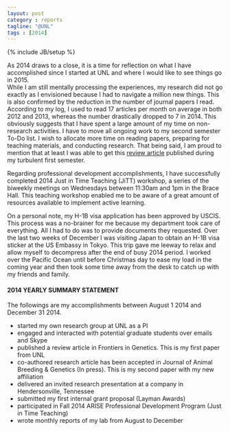 ```yaml
---
layout: post
category : reports
tagline: "@UNL"
tags : [2014]
---
```

{% include JB/setup %}

As 2014 draws to a close, it is a time for reflection on what I have accomplished since I started at UNL and where I would  like to see things go in 2015.  
While I am still mentally processing the experiences, my research did not go exactly as I envisioned because I had to navigate a million new things. 
This is also confirmed by the reduction in the number of journal papers I read. 
According to my log, I used to read 17 articles per month on average in both 2012 and 2013, whereas the number drastically dropped to 7 in 2014. 
This obviously suggests that I have spent a large amount of my time on non-research activities. 
I have to move all ongoing  work to my second semester To-Do list. 
I wish to allocate more time on reading papers, preparing for teaching materials, and conducting research. 
That being said, I am proud to mention that at least I was able to get this [review article](http://journal.frontiersin.org/Journal/10.3389/fgene.2014.00363/abstract) published during my turbulent first semester. 

Regarding professional development accomplishments, 
I have successfully completed 2014 Just in Time Teaching (JiTT) workshop,
a series of the biweekly meetings on Wednesdays between 11:30am and 1pm in the Brace Hall.
This teaching workshop enabled me to be aware of a great amount of resources available to implement active learning. 

On a personal note, my H-1B visa application has been approved by USCIS. 
This process was a no-brainer for me because my department took care of everything. All I had to do was to provide documents they requested. 
Over the last two weeks of December I was visiting Japan to obtain an H-1B visa sticker at the US Embassy in Tokyo. 
This trip gave me leeway to relax and allow myself to decompress after the end of busy 2014 period. 
I worked over the Pacific Ocean until before Christmas day to ease my load in the coming year and then took some time away from the desk to catch up with my friends and family. 

#### 2014 YEARLY SUMMARY STATEMENT
The followings are my accomplishments between August 1 2014 and December 31 2014. 

* started my own research group at UNL as a PI
* engaged and interacted with potential graduate students over emails and Skype
* published a review article in Frontiers in Genetics. This is my first paper from UNL
* co-authored research article has been accepted in Journal of Animal Breeding & Genetics (In press). This is my second paper with my new affiliation
* delivered an invited research presentation at a company in Hendersonville, Tennessee
* submitted my first internal grant proposal (Layman Awards)
* participated in Fall 2014 ARISE Professional Development Program (Just in Time Teaching)
* wrote monthly reports of my lab from August to December

